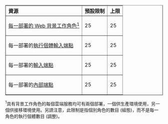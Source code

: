 <table cellspacing="0" border="1">
<tr>
   <th align="left" valign="middle">資源</th>
   <th align="left" valign="middle">預設限制</th>
   <th align="left" valign="middle">上限</th>
</tr>
<tr>
   <td valign="middle"><p><a href="http://azure.microsoft.com/documentation/articles/cloud-services-what-is/">每一部署的 Web 背景工作角色<sup>1</sup></a></p></td>
   <td valign="middle"><p>25</p></td>
   <td valign="middle"><p>25</p></td>
</tr>
<tr>
   <td valign="middle"><p>每一部署的<a href="http://msdn.microsoft.com/library/gg557552.aspx#InstanceInputEndpoint">執行個體輸入端點</a></p></td>
   <td valign="middle"><p>25</p></td>
   <td valign="middle"><p>25</p></td>
</tr>
<tr>
   <td valign="middle"><p>每一部署的<a href="http://msdn.microsoft.com/library/gg557552.aspx#InputEndpoint">輸入端點</a></p></td>
   <td valign="middle"><p>25</p></td>
   <td valign="middle"><p>25</p></td>
</tr>
<tr>
   <td valign="middle"><p>每一部署的<a href="http://msdn.microsoft.com/library/gg557552.aspx#InternalEndpoint">內部端點</a></p></td>
   <td valign="middle"><p>25</p></td>
   <td valign="middle"><p>25</p></td>
</tr>
</table>

<sup>1</sup>具有背景工作角色的每個雲端服務均可有兩個部署，一個供生產環境使用，另一個供接移環境使用。另請注意，此限制是指個別角色的數目 (組態)，而不是每一角色的執行個體數目 (調整)。

<!---HONumber=62-->